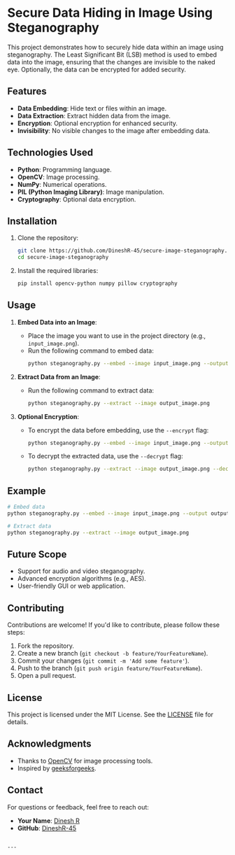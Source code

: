# Secure Data Hiding in Image Using Steganography

This project demonstrates how to securely hide data within an image using steganography. The Least Significant Bit (LSB) method is used to embed data into the image, ensuring that the changes are invisible to the naked eye. Optionally, the data can be encrypted for added security.

## Features
- **Data Embedding**: Hide text or files within an image.
- **Data Extraction**: Extract hidden data from the image.
- **Encryption**: Optional encryption for enhanced security.
- **Invisibility**: No visible changes to the image after embedding data.

## Technologies Used
- **Python**: Programming language.
- **OpenCV**: Image processing.
- **NumPy**: Numerical operations.
- **PIL (Python Imaging Library)**: Image manipulation.
- **Cryptography**: Optional data encryption.

## Installation
1. Clone the repository:
   ```bash
   git clone https://github.com/DineshR-45/secure-image-steganography.git
   cd secure-image-steganography
   ```

2. Install the required libraries:
   ```bash
   pip install opencv-python numpy pillow cryptography
   ```

## Usage
1. **Embed Data into an Image**:
   - Place the image you want to use in the project directory (e.g., `input_image.png`).
   - Run the following command to embed data:
     ```bash
     python steganography.py --embed --image input_image.png --output output_image.png --data "This is a secret message!"
     ```

2. **Extract Data from an Image**:
   - Run the following command to extract data:
     ```bash
     python steganography.py --extract --image output_image.png
     ```

3. **Optional Encryption**:
   - To encrypt the data before embedding, use the `--encrypt` flag:
     ```bash
     python steganography.py --embed --image input_image.png --output output_image.png --data "This is a secret message!" --encrypt
     ```
   - To decrypt the extracted data, use the `--decrypt` flag:
     ```bash
     python steganography.py --extract --image output_image.png --decrypt
     ```

## Example
```bash
# Embed data
python steganography.py --embed --image input_image.png --output output_image.png --data "Hello, World!"

# Extract data
python steganography.py --extract --image output_image.png
```



## Future Scope
- Support for audio and video steganography.
- Advanced encryption algorithms (e.g., AES).
- User-friendly GUI or web application.

## Contributing
Contributions are welcome! If you'd like to contribute, please follow these steps:
1. Fork the repository.
2. Create a new branch (`git checkout -b feature/YourFeatureName`).
3. Commit your changes (`git commit -m 'Add some feature'`).
4. Push to the branch (`git push origin feature/YourFeatureName`).
5. Open a pull request.

## License
This project is licensed under the MIT License. See the [LICENSE](LICENSE) file for details.

## Acknowledgments
- Thanks to [OpenCV](https://opencv.org/) for image processing tools.
- Inspired by [geeksforgeeks](https://www.geeksforgeeks.org/image-based-steganography-using-python/).

## Contact
For questions or feedback, feel free to reach out:  
- **Your Name**: [Dinesh R](dineshrc1024@gmail.com)  
- **GitHub**: [DineshR-45](https://github.com/your-username)  
```

---
